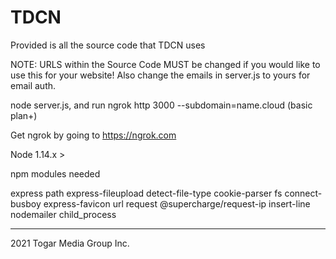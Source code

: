 # TDCN

Provided is all the source code that TDCN uses

NOTE: URLS within the Source Code MUST be changed if you would like to use this for your website! Also change the emails in server.js to yours for email auth.


node server.js, and run ngrok http 3000 --subdomain=name.cloud (basic plan+)

Get ngrok by going to https://ngrok.com

Node 1.14.x >

npm modules needed

express
path
express-fileupload
detect-file-type
cookie-parser
fs
connect-busboy
express-favicon
url
request
@supercharge/request-ip
insert-line
nodemailer
child_process

----------------------------------
2021 Togar Media Group Inc. 
